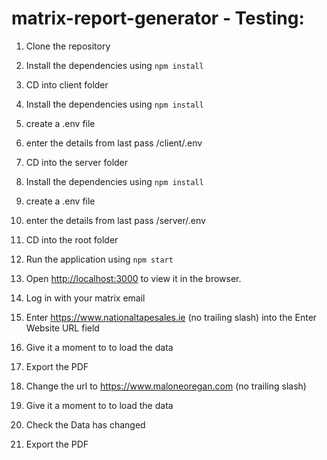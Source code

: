 # matrix-report-generator - Testing:

1. Clone the repository 

2. Install the dependencies using `npm install`

3. CD into client folder

4. Install the dependencies using `npm install`

5. create a .env file

6. enter the details from last pass /client/.env

7. CD into the server folder

8. Install the dependencies using `npm install`

9. create a .env file

10. enter the details from last pass /server/.env

11. CD into the root folder

12. Run the application using `npm start`

13. Open [http://localhost:3000](http://localhost:3000) to view it in the browser.

14. Log in with your matrix email

15. Enter https://www.nationaltapesales.ie (no trailing slash) into the Enter Website URL field

16. Give it a moment to to load the data

17. Export the PDF

18. Change the url to https://www.maloneoregan.com (no trailing slash) 

19. Give it a moment to to load the data

20. Check the Data has changed

21. Export the PDF
